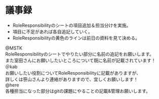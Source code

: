# 議事録  
* RoleResponsibilityのシートの項目追加＆担当分けを実施。  
* 項目に不足があれば各自追記していく。  
* RoleResponsibilityの黄色のラインは前日の資料を見て決める。  

@MSTK  
RoleResponsibilityのシートでやりたい部分に名前の追記をお願いします。  
また室田さんにお願いしたいところについて既に名前が記載されています！  
＠kab  
お願いしたい役割についてRoleResponsibilityに記載がありますが、  
詳しくは笹山さんより連絡がありますので、宜しくお願いします！  
@here  
各種担当になった部分はgitの課題にやることの記載&管理お願いします。  
